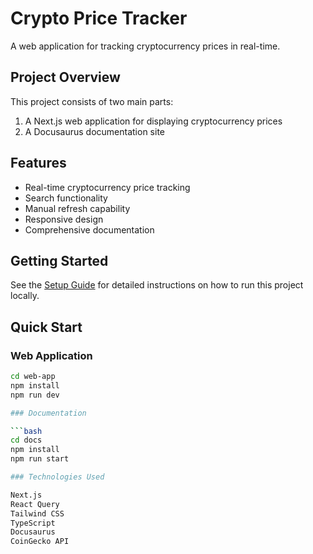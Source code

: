 # Crypto Price Tracker

A web application for tracking cryptocurrency prices in real-time.

## Project Overview

This project consists of two main parts:
1. A Next.js web application for displaying cryptocurrency prices
2. A Docusaurus documentation site

## Features

- Real-time cryptocurrency price tracking
- Search functionality
- Manual refresh capability
- Responsive design
- Comprehensive documentation

## Getting Started

See the [Setup Guide](docs/docs/setup-guide.md) for detailed instructions on how to run this project locally.

## Quick Start

### Web Application

```bash
cd web-app
npm install
npm run dev

### Documentation

```bash
cd docs
npm install
npm run start

### Technologies Used

Next.js
React Query
Tailwind CSS
TypeScript
Docusaurus
CoinGecko API